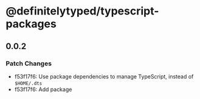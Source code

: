 # @definitelytyped/typescript-packages

## 0.0.2

### Patch Changes

- f53f17f6: Use package dependencies to manage TypeScript, instead of `$HOME/.dts`
- f53f17f6: Add package
